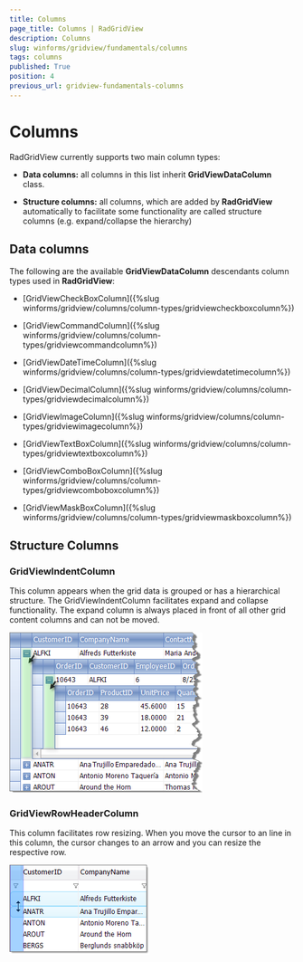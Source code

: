 ```yaml
---
title: Columns
page_title: Columns | RadGridView
description: Columns
slug: winforms/gridview/fundamentals/columns
tags: columns
published: True
position: 4
previous_url: gridview-fundamentals-columns
---
```


# Columns

RadGridView currently supports two main column types: 

* __Data columns:__  all columns in this list inherit __GridViewDataColumn__ class.

* __Structure columns:__ all columns, which are added by __RadGridView__ automatically to facilitate some functionality are called structure columns (e.g. expand/collapse the hierarchy)

## Data columns

The following are the available __GridViewDataColumn__ descendants column types used in __RadGridView__:

* [GridViewCheckBoxColumn]({%slug winforms/gridview/columns/column-types/gridviewcheckboxcolumn%})

* [GridViewCommandColumn]({%slug winforms/gridview/columns/column-types/gridviewcommandcolumn%})

* [GridViewDateTimeColumn]({%slug winforms/gridview/columns/column-types/gridviewdatetimecolumn%})

* [GridViewDecimalColumn]({%slug winforms/gridview/columns/column-types/gridviewdecimalcolumn%})

* [GridViewImageColumn]({%slug winforms/gridview/columns/column-types/gridviewimagecolumn%})

* [GridViewTextBoxColumn]({%slug winforms/gridview/columns/column-types/gridviewtextboxcolumn%})

* [GridViewComboBoxColumn]({%slug winforms/gridview/columns/column-types/gridviewcomboboxcolumn%})

* [GridViewMaskBoxColumn]({%slug winforms/gridview/columns/column-types/gridviewmaskboxcolumn%})

## Structure Columns

### GridViewIndentColumn

This column appears when the grid data is grouped or has a hierarchical structure. The GridViewIndentColumn facilitates expand and collapse functionality. The expand column is always placed in front of all other grid content columns and can not be moved.

![gridview-fundamentals-overview-of-radgridview-structure 005](images/gridview-fundamentals-overview-of-radgridview-structure005.png)

### GridViewRowHeaderColumn

This column facilitates row resizing. When you move the cursor to an line in this column, the cursor changes to an arrow and you can resize the respective row. 

![gridview-fundamentals-columns 001](images/gridview-fundamentals-columns001.png)
